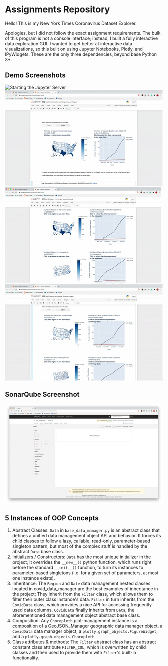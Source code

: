 # Assignments Repository

Hello! This is my New York Times Coronavirus Dataset Explorer.

Apologies, but I did not follow the exact assignment requirements. The bulk of this program is not a console interface; instead, I built a fully interactive data exploration GUI. I wanted to get better at interactive data visualizations, so this built on using Jupyter Notebooks, Plotly, and IPyWidgets. These are the only three dependencies, beyond base Python 3+.


## Demo Screenshots

![Starting the Jupyter Server](imgs/demo_1.gif)
![Selecting States and Counties](imgs/demo_2.gif)
![Selecting Dates](imgs/demo_3.gif)
![Selecting Data Type](imgs/demo_4.gif)


## SonarQube Screenshot

![SonarQube Screenshot](imgs/sonarqube.png)


## 5 Instances of OOP Concepts

1. Abstract Classes: `Data` in `base_data_manager.py` is an abstract class that defines a unified data management object API and behavior. It forces its child classes to follow a lazy, callable, read-only, parameter-based singleton pattern, but most of the complex stuff is handled by the abstract `Data` base class.
2. Initializers / Constructors: `Data` has the most unique initializer in the project; it overrides the `__new__()` python function, which runs right before the standard `__init__()` function, to turn its instances to parameter-based singletons (i.e. for a given set of parameters, at most one instance exists).
3. Inheritance: The `Region` and `Date` data management nested classes located in covid_data_manager are the best examples of inheritance in the project: They inherit from the `Filter` class, which allows them to filter their outer class instance's data. `Filter` in turn inherits from the `CovidData` class, which provides a nice API for accessing frequently used data columns. `CovidData` finally inherits from `Data`, the aforementioned data management object abstract base class.
4. Composition: Any `Choropleth` plot-management instance is a composition of a GeoJSON_Manager geographic data manager object, a `CovidData` data manager object, a `plotly.graph_objects.FigureWidget`, and a `plotly.graph_objects.Choropleth`.
5. Class attributes & methods: The `Filter` abstract class has an abstract constant class attribute `FILTER_COL`, which is overwritten by child classes and then used to provide them with `Filter`'s built-in functionality.
